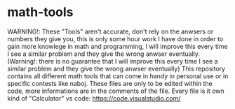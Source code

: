 # math-tools
WARNING!: These "Tools" aren't accurate, don't rely on the anwsers or numbers they give you, this is only some hour work I have done in order to gain
more knowlege in math and programming, I will improve this every time I see a similar problem and they give the wrong anwser eventually. (Warning!: there is no guarantee that I will improve this every time I see a similar problem and they give the wrong anwser eventually) 
This repository contains all different math tools that can come in handy in personal use or in specific 
contests like naboj. 
These files are only to be edited within the code, more informations are in the comments of the file.
Every file is it own kind of "Calculator" 
vs code: https://code.visualstudio.com/
